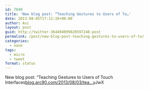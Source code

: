 ```yaml
---
id: 7840
title: 'New blog post: “Teaching Gestures to Users of To…'
date: 2013-08-05T17:12:20+00:00
author: Avi
layout: post
guid: http://twitter-364494099820597248-post
permalink: /post/new-blog-post-teaching-gestures-to-users-of-to/
categories:
  - none
tags:
  - micro
  - tweet
format: status
---
```

New blog post: “Teaching Gestures to Users of Touch Interfaces[blog.arc90.com/2013/08/03/tea…](http://blog.arc90.com/2013/08/03/teaching-gestures-to-users-of-touch-interfaces/)yJwX